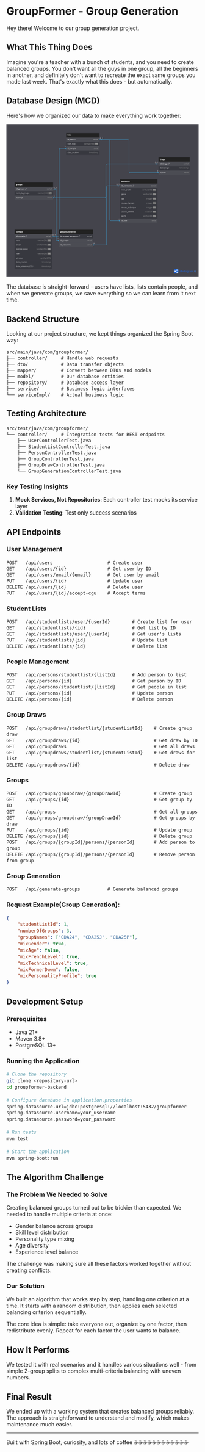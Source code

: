 # GroupFormer - Group Generation

Hey there! Welcome to our group generation project.

## What This Thing Does

Imagine you're a teacher with a bunch of students, and you need to create balanced groups. You don't want all the guys in one group, all the beginners in another, and definitely don't want to recreate the exact same groups you made last week. That's exactly what this does - but automatically.

##  **Database Design (MCD)**

Here's how we organized our data to make everything work together:

![Database Schema](/Screenshots/Group-generator.png)

The database is straight-forward - users have lists, lists contain people, and when we generate groups, we save everything so we can learn from it next time.

## **Backend Structure**

Looking at our project structure, we kept things organized the Spring Boot way:

```
src/main/java/com/groupformer/   
├── controller/     # Handle web requests  
├── dto/            # Data transfer objects
├── mapper/         # Convert between DTOs and models
├── model/          # Our database entities
├── repository/     # Database access layer
├── service/        # Business logic interfaces
└── serviceImpl/    # Actual business logic
```

## **Testing Architecture**

```
src/test/java/com/groupformer/
└── controller/     # Integration tests for REST endpoints
    ├── UserControllerTest.java
    ├── StudentListControllerTest.java
    ├── PersonControllerTest.java
    ├── GroupControllerTest.java
    ├── GroupDrawControllerTest.java
    └── GroupGenerationControllerTest.java
```

### Key Testing Insights

1. **Mock Services, Not Repositories**: Each controller test mocks its service layer
2. **Validation Testing**: Test only success scenarios

## **API Endpoints**

### User Management
```http
POST   /api/users                    # Create user
GET    /api/users/{id}               # Get user by ID
GET    /api/users/email/{email}      # Get user by email
PUT    /api/users/{id}               # Update user
DELETE /api/users/{id}               # Delete user
PUT    /api/users/{id}/accept-cgu    # Accept terms
```

### Student Lists
```http
POST   /api/studentlists/user/{userId}        # Create list for user
GET    /api/studentlists/{id}                 # Get list by ID
GET    /api/studentlists/user/{userId}        # Get user's lists
PUT    /api/studentlists/{id}                 # Update list
DELETE /api/studentlists/{id}                 # Delete list
```

### People Management
```http
POST   /api/persons/studentlist/{listId}      # Add person to list
GET    /api/persons/{id}                      # Get person by ID
GET    /api/persons/studentlist/{listId}      # Get people in list
PUT    /api/persons/{id}                      # Update person
DELETE /api/persons/{id}                      # Delete person
```
### Group Draws
```http
POST   /api/groupdraws/studentlist/{studentListId}    # Create group draw
GET    /api/groupdraws/{id}                           # Get draw by ID
GET    /api/groupdraws                                # Get all draws
GET    /api/groupdraws/studentlist/{studentListId}    # Get draws for list
DELETE /api/groupdraws/{id}                           # Delete draw
```
### Groups
```http
POST   /api/groups/groupdraw/{groupDrawId}            # Create group
GET    /api/groups/{id}                               # Get group by ID
GET    /api/groups                                    # Get all groups
GET    /api/groups/groupdraw/{groupDrawId}            # Get groups by draw
PUT    /api/groups/{id}                               # Update group
DELETE /api/groups/{id}                               # Delete group
POST   /api/groups/{groupId}/persons/{personId}       # Add person to group
DELETE /api/groups/{groupId}/persons/{personId}       # Remove person from group
```

### Group Generation
```http
POST   /api/generate-groups          # Generate balanced groups
```
### Request Example(Group Generation):

```json
{
    "studentListId": 1,
    "numberOfGroups": 3,
    "groupNames": ["CDA24", "CDA25J", "CDA25P"],
    "mixGender": true,
    "mixAge": false,
    "mixFrenchLevel": true,
    "mixTechnicalLevel": true,
    "mixFormerDwwm": false,
    "mixPersonalityProfile": true
}
```




## **Development Setup**

### Prerequisites
- Java 21+
- Maven 3.8+
- PostgreSQL 13+

### Running the Application
```bash
# Clone the repository
git clone <repository-url>
cd groupformer-backend

# Configure database in application.properties
spring.datasource.url=jdbc:postgresql://localhost:5432/groupformer
spring.datasource.username=your_username
spring.datasource.password=your_password

# Run tests
mvn test

# Start the application
mvn spring-boot:run
```

## **The Algorithm Challenge**

### **The Problem We Needed to Solve**

Creating balanced groups turned out to be trickier than expected. We needed to handle multiple criteria at once:
- Gender balance across groups
- Skill level distribution
- Personality type mixing
- Age diversity
- Experience level balance

The challenge was making sure all these factors worked together without creating conflicts.

### **Our Solution**

We built an algorithm that works step by step, handling one criterion at a time. It starts with a random distribution, then applies each selected balancing criterion sequentially.

The core idea is simple: take everyone out, organize by one factor, then redistribute evenly. Repeat for each factor the user wants to balance.

## **How It Performs**

We tested it with real scenarios and it handles various situations well - from simple 2-group splits to complex multi-criteria balancing with uneven numbers.

## **Final Result**

We ended up with a working system that creates balanced groups reliably. The approach is straightforward to understand and modify, which makes maintenance much easier.

---

Built with Spring Boot, curiosity, and lots of coffee ☕☕☕☕☕☕☕☕☕☕☕☕
